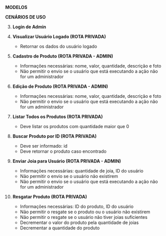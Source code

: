 **MODELOS**

<!-- Admin
- Name: string
- Email: string
- Password: string

Product
- Name: string
- Value: number
- Amount: number
- Description: string
- Photo: string

User
- Name: string
- Email: string
- Password: string
- jewelsAmount: number
- Products: Product[]
- FavoriteProducts: Product[]
- Photo: string -->

**CENÁRIOS DE USO**

<!-- 1. **Cadastro de Usuário**
   - Informações necessárias: nome, e-mail, senha, foto
   - Não permitir o cadastro se um usuário com o mesmo e-mail já existir
   - Criptografar a senha antes de armazenar no banco de dados -->

<!-- 2. **Login de Usuário**
   - Informações necessárias: e-mail e senha
   - Não gerar um token se não existir um usuário com o e-mail fornecido
   - Não gerar um token se a senha enviada não for compatível com a do banco de dados
   - Gerar um token e retornar se as credenciais estiverem corretas -->

3. **Login de Admin**

   <!-- - Informações necessárias: e-mail e senha
   - Não gerar um token se não existir um admin com o e-mail fornecido
   - Não gerar um token se a senha enviada não for compatível com a do banco de dados
   - Gerar um token e retornar se as credenciais estiverem corretas -->

4. **Visualizar Usuário Logado (ROTA PRIVADA)**

   - Retornar os dados do usuário logado

5. **Cadastro de Produto (ROTA PRIVADA - ADMIN)**

   - Informações necessárias: nome, valor, quantidade, descrição e foto
   - Não permitir o envio se o usuário que está executando a ação não for um administrador

6. **Edição de Produto (ROTA PRIVADA - ADMIN)**

   - Informações necessárias: nome, valor, quantidade, descrição e foto
   - Não permitir o envio se o usuário que está executando a ação não for um administrador

7. **Listar Todos os Produtos (ROTA PRIVADA)**

   - Deve listar os produtos com quantidade maior que 0

8. **Buscar Produto por ID (ROTA PRIVADA)**

   - Deve ser informado: id
   - Deve retornar o produto caso encontrado

9. **Enviar Joia para Usuário (ROTA PRIVADA - ADMIN)**

   - Informações necessárias: quantidade de joia, ID do usuário
   - Não permitir o envio se o usuário não existirem
   - Não permitir o envio se o usuário que está executando a ação não for um administrador

10. **Resgatar Produto (ROTA PRIVADA)**
    - Informações necessárias: ID do produto, ID do usuário
    - Não permitir o resgate se o produto ou o usuário não existirem
    - Não permitir o resgate se o usuário não tiver joias suficientes
    - Decrementar o valor do produto pela quantidade de joias
    - Decrementar a quantidade do produto
